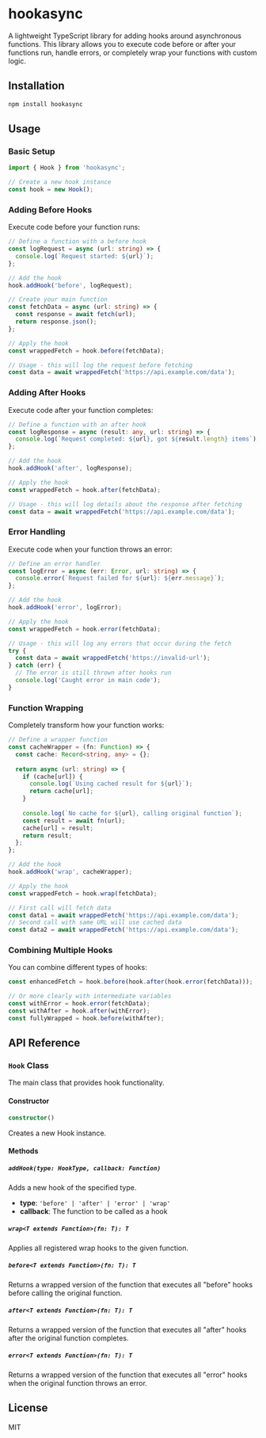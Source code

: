 # hookasync

A lightweight TypeScript library for adding hooks around asynchronous functions. This library allows you to execute code before or after your functions run, handle errors, or completely wrap your functions with custom logic.

## Installation

```bash
npm install hookasync
```

## Usage

### Basic Setup

```typescript
import { Hook } from 'hookasync';

// Create a new hook instance
const hook = new Hook();
```

### Adding Before Hooks

Execute code before your function runs:

```typescript
// Define a function with a before hook
const logRequest = async (url: string) => {
  console.log(`Request started: ${url}`);
};

// Add the hook
hook.addHook('before', logRequest);

// Create your main function
const fetchData = async (url: string) => {
  const response = await fetch(url);
  return response.json();
};

// Apply the hook
const wrappedFetch = hook.before(fetchData);

// Usage - this will log the request before fetching
const data = await wrappedFetch('https://api.example.com/data');
```

### Adding After Hooks

Execute code after your function completes:

```typescript
// Define a function with an after hook
const logResponse = async (result: any, url: string) => {
  console.log(`Request completed: ${url}, got ${result.length} items`);
};

// Add the hook
hook.addHook('after', logResponse);

// Apply the hook
const wrappedFetch = hook.after(fetchData);

// Usage - this will log details about the response after fetching
const data = await wrappedFetch('https://api.example.com/data');
```

### Error Handling

Execute code when your function throws an error:

```typescript
// Define an error handler
const logError = async (err: Error, url: string) => {
  console.error(`Request failed for ${url}: ${err.message}`);
};

// Add the hook
hook.addHook('error', logError);

// Apply the hook
const wrappedFetch = hook.error(fetchData);

// Usage - this will log any errors that occur during the fetch
try {
  const data = await wrappedFetch('https://invalid-url');
} catch (err) {
  // The error is still thrown after hooks run
  console.log('Caught error in main code');
}
```

### Function Wrapping

Completely transform how your function works:

```typescript
// Define a wrapper function
const cacheWrapper = (fn: Function) => {
  const cache: Record<string, any> = {};
  
  return async (url: string) => {
    if (cache[url]) {
      console.log(`Using cached result for ${url}`);
      return cache[url];
    }
    
    console.log(`No cache for ${url}, calling original function`);
    const result = await fn(url);
    cache[url] = result;
    return result;
  };
};

// Add the hook
hook.addHook('wrap', cacheWrapper);

// Apply the hook
const wrappedFetch = hook.wrap(fetchData);

// First call will fetch data
const data1 = await wrappedFetch('https://api.example.com/data');
// Second call with same URL will use cached data
const data2 = await wrappedFetch('https://api.example.com/data');
```

### Combining Multiple Hooks

You can combine different types of hooks:

```typescript
const enhancedFetch = hook.before(hook.after(hook.error(fetchData)));

// Or more clearly with intermediate variables
const withError = hook.error(fetchData);
const withAfter = hook.after(withError);
const fullyWrapped = hook.before(withAfter);
```

## API Reference

### `Hook` Class

The main class that provides hook functionality.

#### Constructor

```typescript
constructor()
```

Creates a new Hook instance.

#### Methods

##### `addHook(type: HookType, callback: Function)`

Adds a new hook of the specified type.

- **type**: `'before' | 'after' | 'error' | 'wrap'`
- **callback**: The function to be called as a hook

##### `wrap<T extends Function>(fn: T): T`

Applies all registered wrap hooks to the given function.

##### `before<T extends Function>(fn: T): T`

Returns a wrapped version of the function that executes all "before" hooks before calling the original function.

##### `after<T extends Function>(fn: T): T`

Returns a wrapped version of the function that executes all "after" hooks after the original function completes.

##### `error<T extends Function>(fn: T): T`

Returns a wrapped version of the function that executes all "error" hooks when the original function throws an error.

## License

MIT
